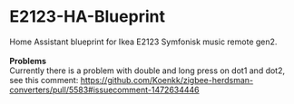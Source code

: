 # E2123-HA-Blueprint
Home Assistant blueprint for Ikea E2123 Symfonisk music remote gen2.
<br>
<br>
<b>Problems</b>
<br>
Currently there is a problem with double and long press on dot1 and dot2, see this comment: https://github.com/Koenkk/zigbee-herdsman-converters/pull/5583#issuecomment-1472634446
